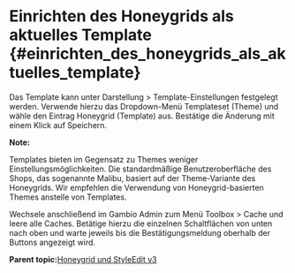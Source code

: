 # Einrichten des Honeygrids als aktuelles Template {#einrichten_des_honeygrids_als_aktuelles_template}

Das Template kann unter Darstellung \> Template-Einstellungen festgelegt werden. Verwende hierzu das Dropdown-Menü Templateset \(Theme\) und wähle den Eintrag Honeygrid \(Template\) aus. Bestätige die Änderung mit einem Klick auf Speichern.

**Note:**

Templates bieten im Gegensatz zu Themes weniger Einstellungsmöglichkeiten. Die standardmäßige Benutzeroberfläche des Shops, das sogenannte Malibu, basiert auf der Theme-Variante des Honeygrids. Wir empfehlen die Verwendung von Honeygrid-basierten Themes anstelle von Templates.

Wechsele anschließend im Gambio Admin zum Menü Toolbox \> Cache und leere alle Caches. Betätige hierzu die einzelnen Schaltflächen von unten nach oben und warte jeweils bis die Bestätigungsmeldung oberhalb der Buttons angezeigt wird.

**Parent topic:**[Honeygrid und StyleEdit v3](10_2_Honeygrid_und_StyleEdit_v3.md)

